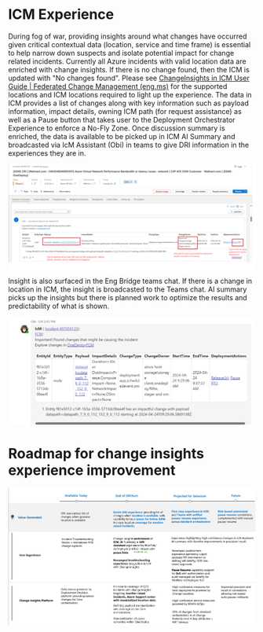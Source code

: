 

# ICM Experience

During fog of war, providing insights around what changes have occurred given critical contextual data (location, service and time frame) is essential to help narrow down suspects and isolate potential impact for change related incidents. Currently all Azure incidents with valid location data are enriched with change insights. If there is no change found, then the ICM is updated with "No changes found". Please see [ChangeInsights in ICM User Guide | Federated Change Management (eng.ms)](https://eng.ms/docs/products/fcm-engineering-hub/icmchangeinsights/changeinsights#overview) for the supported locations and ICM locations required to light up the experience.
The data in ICM provides a list of changes along with key information such as payload information, impact details, owning ICM path (for request assistance) as well as a Pause button that takes user to the Deployment Orchestrator Experience to enforce a No-Fly Zone. Once discussion summary is enriched, the data is available to be picked up in ICM AI Summary and broadcasted via IcM Assistant (Obi) in teams to give DRI information in the experiences they are in.





![image.png](bc754699.png)Insight is also surfaced in the Eng Bridge teams chat. If there is a change in location in ICM, the insight is broadcasted to the Teams chat. AI summary picks up the insights but there is planned work to optimize the results and predictability of what is shown.



![image.png](1ec5dbed.png)



# Roadmap for change insights experience improvement



![image.png](fced0dc1.png)
